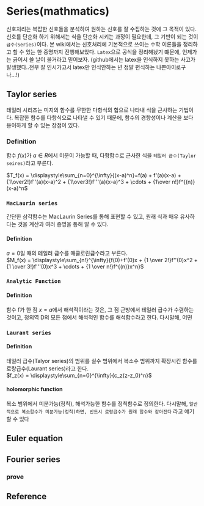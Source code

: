 # Series(mathmatics)
신호처리는 복잡한 신호들을 분석하여 원하는 신호를 잘 수집하는 것에 그 목적이 있다. 신호를 단순화 하기 위해서는 식을 단순화 시키는 과정이 필요한데, 그 기반이 되는 것이 `급수(Series)`이다. 본 wiki에서는 신호처리에 기본적으로 쓰이는 수학 이론들을 정리하고 할 수 있는 한 증명까지 진행해보았다. `Latex`으로 공식을 정리해놨기 떄문에, 언제가는 긁어서 쓸 날이 올거라고 믿어보자. (github에서는 latex을 인식하지 못하는 사고가 발생했다..전부 잘 인시가고서 latex만 인식안하는 넌 정말 편식하는 나쁜아이로구나...!)

## Taylor series
테일러 시리즈는 미지의 함수를 무한한 다항식의 합으로 나타내 식을 근사하는 기법이다. 복잡한 함수를 다항식으로 나타낼 수 있기 때문에, 함수의 경향성이나 계산을 보다 용이하게 할 수 있는 장점이 있다.
### Definition
함수 $f(x)$가 $a \in R$에서 미분이 가능할 때, 다항함수로 근사한 식을 `테일러 급수(Taylor seires)`라고 부른다.

$T_f(x) = \displaystyle\sum_{n=0}^{\infty}{(x-a)^n}=f(a) + f'(a)(x-a) + {1\over2!}f''(a)(x-a)^2 + {1\over3!}f'''(a)(x-a)^3 + \cdots + {1\over n!}f^{(n)}(x-a)^n$  

### `MacLaurin series`
간단한 삼각함수는 MacLaurin Series를 통해 표현할 수 있고, 원래 식과 매우 유사하다는 것을 계산과 여러 증명을 통해 알 수 있다. 
#### Definition
$a=0$일 때의 테일러 급수를 매클로린급수라고 부른다.  
$M_f(x) = \displaystyle\sum_{n!}^{\infty}{f(0)+f'(0)x + {1 \over 2!}f''(0)x^2 + {1 \over 3!}f'''(0)x^3 + \cdots + {1 \over n!}f^{(n)}x^n}$

### `Analytic Function`
#### Definition
함수 f가 한 점 $x=a$에서 해석적이라는 것은, 그 점 근방에서 테일러 급수가 수렴하는 것이고, 정의역 D의 모든 점에서 해석적인 함수를 해석함수라고 한다. 다시말해, 어떤

### `Laurant series`
#### Definition
테일러 급수(Talyor series)의 범위를 실수 범위에서 복소수 범위까지 확장시킨 함수를 로랑급수(Laurant series)라고 한다.  
$f_z(x) = \displaystyle\sum_{n=0}^{\infty}{c_z(z-z_0)^n}$

#### holomorphic function
복소 범위에서 미분가능(정칙), 해석가능한 함수를 정칙함수로 정의한다. 다시말해, `일반적으로 복소함수가 미분가능(정칙)하면, 반드시 로랑급수가 원래 함수와 같아진다` 라고 얘기할 수 있다

## Euler equation

## Fourier series

### prove

## Reference